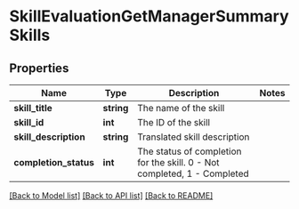 # SkillEvaluationGetManagerSummarySkills

## Properties
Name | Type | Description | Notes
------------ | ------------- | ------------- | -------------
**skill_title** | **string** | The name of the skill | 
**skill_id** | **int** | The ID of the skill | 
**skill_description** | **string** | Translated skill description | 
**completion_status** | **int** | The status of completion for the skill. 0 - Not completed, 1 - Completed | 

[[Back to Model list]](../README.md#documentation-for-models) [[Back to API list]](../README.md#documentation-for-api-endpoints) [[Back to README]](../README.md)


